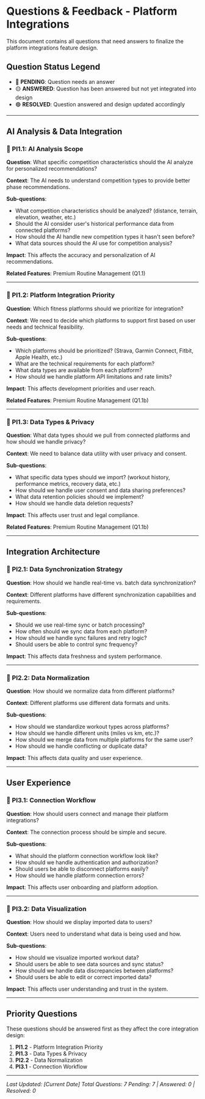 # Questions & Feedback - Platform Integrations

This document contains all questions that need answers to finalize the platform integrations feature design.

## Question Status Legend

- 🔴 **PENDING**: Question needs an answer
- 🟡 **ANSWERED**: Question has been answered but not yet integrated into design
- 🟢 **RESOLVED**: Question answered and design updated accordingly

---

## AI Analysis & Data Integration

### 🔴 PI1.1: AI Analysis Scope

**Question**: What specific competition characteristics should the AI analyze for personalized recommendations?

**Context**: The AI needs to understand competition types to provide better phase recommendations.

**Sub-questions**:

- What competition characteristics should be analyzed? (distance, terrain, elevation, weather, etc.)
- Should the AI consider user's historical performance data from connected platforms?
- How should the AI handle new competition types it hasn't seen before?
- What data sources should the AI use for competition analysis?

**Impact**: This affects the accuracy and personalization of AI recommendations.

**Related Features**: Premium Routine Management (Q1.1)

---

### 🔴 PI1.2: Platform Integration Priority

**Question**: Which fitness platforms should we prioritize for integration?

**Context**: We need to decide which platforms to support first based on user needs and technical feasibility.

**Sub-questions**:

- Which platforms should be prioritized? (Strava, Garmin Connect, Fitbit, Apple Health, etc.)
- What are the technical requirements for each platform?
- What data types are available from each platform?
- How should we handle platform API limitations and rate limits?

**Impact**: This affects development priorities and user reach.

**Related Features**: Premium Routine Management (Q1.1b)

---

### 🔴 PI1.3: Data Types & Privacy

**Question**: What data types should we pull from connected platforms and how should we handle privacy?

**Context**: We need to balance data utility with user privacy and consent.

**Sub-questions**:

- What specific data types should we import? (workout history, performance metrics, recovery data, etc.)
- How should we handle user consent and data sharing preferences?
- What data retention policies should we implement?
- How should we handle data deletion requests?

**Impact**: This affects user trust and legal compliance.

**Related Features**: Premium Routine Management (Q1.1b)

---

## Integration Architecture

### 🔴 PI2.1: Data Synchronization Strategy

**Question**: How should we handle real-time vs. batch data synchronization?

**Context**: Different platforms have different synchronization capabilities and requirements.

**Sub-questions**:

- Should we use real-time sync or batch processing?
- How often should we sync data from each platform?
- How should we handle sync failures and retry logic?
- Should users be able to control sync frequency?

**Impact**: This affects data freshness and system performance.

---

### 🔴 PI2.2: Data Normalization

**Question**: How should we normalize data from different platforms?

**Context**: Different platforms use different data formats and units.

**Sub-questions**:

- How should we standardize workout types across platforms?
- How should we handle different units (miles vs km, etc.)?
- How should we merge data from multiple platforms for the same user?
- How should we handle conflicting or duplicate data?

**Impact**: This affects data quality and user experience.

---

## User Experience

### 🔴 PI3.1: Connection Workflow

**Question**: How should users connect and manage their platform integrations?

**Context**: The connection process should be simple and secure.

**Sub-questions**:

- What should the platform connection workflow look like?
- How should we handle authentication and authorization?
- Should users be able to disconnect platforms easily?
- How should we handle platform connection errors?

**Impact**: This affects user onboarding and platform adoption.

---

### 🔴 PI3.2: Data Visualization

**Question**: How should we display imported data to users?

**Context**: Users need to understand what data is being used and how.

**Sub-questions**:

- How should we visualize imported workout data?
- Should users be able to see data sources and sync status?
- How should we handle data discrepancies between platforms?
- Should users be able to edit or correct imported data?

**Impact**: This affects user understanding and trust in the system.

---

## Priority Questions

These questions should be answered first as they affect the core integration design:

1. **PI1.2** - Platform Integration Priority
2. **PI1.3** - Data Types & Privacy
3. **PI2.2** - Data Normalization
4. **PI3.1** - Connection Workflow

---

_Last Updated: [Current Date]_
_Total Questions: 7_
_Pending: 7 | Answered: 0 | Resolved: 0_
